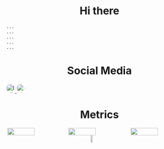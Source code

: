 <h1 align="center"> Hi there  </h1>

```
...
...
...
...
...
```

<h1 align="center"> Social Media </h1>
<div style="justify-content: center;">
<a href="https://www.linkedin.com/in/nicolas-vycas/">
<img src="https://img.icons8.com/color/48/000000/linkedin.png" alt="linkedin" style="height: 1.5rem; width: 1.5rem; background-color: #fff; border-radius: 50%;"> </a>
<a href="https://twitter.com/NicolasVycas"> <img src="https://img.icons8.com/color/48/000000/twitter.png"style="height: 1.5rem; width: 1.5rem; background-color: #fff; border-radius: 50%;"> </a>
</div>

<h1 align="center"> Metrics </h1>
<div style="display: flex; align-items: center; justify-content: center;">
    <img width="45%" align="right" src="https://spotify-recently-played-readme.vercel.app/api?user=12152275299">
    <img width="45%" align="left"
        src="https://github-readme-stats.vercel.app/api/?username=tomast1337&count_private=true&theme=highcontrast&showicons=true&include_all_commits=true&hide_border=true">
    <img width="45%" align="left"
        src="https://github-readme-stats.vercel.app/api/top-langs/?username=tomast1337&layout=compact&theme=highcontrast&langs_count=10&hide_border=true">
</div>

<div style="display: flex; align-items: center; justify-content: center; bottom: 0;">
    <img width="10%" align="right"
        src="https://visitor-badge.glitch.me/badge?page_id=tomast1337&left_color=black&right_color=black">
</div>

<!--
<a href="#js-contribution-activity" >
<h5>Go to de bottom</h5>
</a>
<div style="display: flex; align-items: center; justify-content: center;">
<img width="47%" src="https://c.tenor.com/AHYlWi0X6iIAAAAC/goatmen-baphomet.gif"/>
<img width="47%" src="https://c.tenor.com/D2H0hPltOdYAAAAd/golden-boy-fake-keyboard-programing-coding-paper-book.gif"/>
<img width="47%" src="https://c.tenor.com/z1LDV6CuPmAAAAAi/cowpls.gif"/>
<img width="47%" src="https://i.imgur.com/FstCWJw.jpg"/>
<img width="47%" src="https://media.giphy.com/media/hpQZfLj1eZIwB8BLCt/giphy-downsized-large.gif"/>
<img width="47%" src="https://c.tenor.com/5ovm9vk8nKAAAAAC/devil-satan.gif"/>
<img width="47%" src="https://c.tenor.com/86DpCwa6zjgAAAAi/yay.gif"/>
<img width="47%" src="https://c.tenor.com/CtdmjqENwtcAAAAd/python-programming.gif"/>
<img width="47%" src="https://media.giphy.com/media/RbaIbvRHON9kc/giphy.gif"/>
<img width="47%" src="https://c.tenor.com/idtpbzibaTQAAAAC/we-do-a-little-trolling.gif"/>
<img width="47%" src="https://c.tenor.com/HXBMXYbjF6QAAAAd/wizard-magic.gif"/>
<img width="47%" src="https://media2.giphy.com/media/JIX9t2j0ZTN9S/giphy.gif"/>
<img width="47%" src="https://i.imgur.com/1nLyu7B.jpg"/>
<img width="47%" src="https://i.imgur.com/CjXgDFd.gif"/>
<img width="47%" src="https://i.imgur.com/Cjm4gaE.gif"/>
<img width="47%" src="https://c.tenor.com/zAiEJ_4t5Y4AAAAi/minecraft-steve.gif"/>
<img width="47%" src="https://i.imgur.com/Nzr4fvt.gif"/>
<img width="47%" src="https://c.tenor.com/y2JXkY1pXkwAAAAd/cat-computer.gif"/>
<img width="47%" src="https://c.tenor.com/pPvZWI7oH-AAAAAC/ring-around-the-satan-powe-puff-girl.gif"/>
<img width="47%" src="https://c.tenor.com/gI1CoSP-3R8AAAAd/front.gif"/>
<img width="47%" src="https://c.tenor.com/BhUM-bbBrUkAAAAC/skype-cool.gif"/>
<img width="47%" src="https://i.imgur.com/hWdZ1k4.jpg"/>
<img width="47%" src="https://c.tenor.com/e_pgwWeLPrYAAAAC/jesus-dancing.gif"/>
<img width="47%" src="https://c.tenor.com/LnwhlzRVxMYAAAAC/wreck-it-ralph-glitch.gif"/>
<img width="47%" src="https://i.imgur.com/znp5oCC.png"/>
<img width="47%" src="https://c.tenor.com/nLSPDXcShSUAAAAd/bhop-bomb.gif"/>
<img width="47%" src="https://c.tenor.com/ArcUJOx5ciUAAAAd/ok-and-ok-and-meme.gif"/>
<img width="47%" src="https://c.tenor.com/xXhFF7JrduMAAAAd/terraria-pigs.gif"/>
<img width="47%" src="https://i.imgur.com/qojlhF0.jpg"/>
<img width="47%" src="https://i.imgur.com/uRLsPxb.jpg"/>
<img width="47%" src="https://c.tenor.com/jrfWyukiPgQAAAAd/ear-loop.gif"/>
<img width="47%" src="https://c.tenor.com/3VSWB_GIkqwAAAAd/wololo-age-of-empires.gif"/>
<img width="47%" src="https://media.giphy.com/media/wwg1suUiTbCY8H8vIA/giphy-downsized-large.gif"/>
<img width="47%" src="https://media.giphy.com/media/d09xZLj1wgWuQ/giphy.gif"/>
<img width="47%" src="https://media4.giphy.com/media/4N5ddOOJJ7gtKTgNac/giphy.gif"/>
<img width="47%" src="https://media.giphy.com/media/l6JPvw93tlqI7xRPYC/giphy-downsized-large.gif"/>
<img width="47%" src="https://i.imgur.com/QwYq0u2.gif"/>
<img width="47%" src="https://c.tenor.com/oNK2sV42IHoAAAAi/lego-stud.gif"/>
<img width="47%" src="https://c.tenor.com/_6_KkSyJqsEAAAAC/lenny-face-spongebob-spongebob.gif"/>
<img width="47%" src="https://i.imgur.com/W8cZCVs.gif"/>
<img width="47%" src="https://media.giphy.com/media/l41lNuGy4irk85vgc/giphy.gif"/>
<img width="47%" src="https://c.tenor.com/soWJduUFlq8AAAAd/back-end-sushi.gif"/>
<img width="47%" src="https://c.tenor.com/2x6aLHHOUGcAAAAC/programming-windows-forms.gif"/>
<img width="47%" src="https://c.tenor.com/az6DJhwwMPcAAAAM/kids-next-door-knd.gif"/>
<img width="47%" src="https://c.tenor.com/eUOiCZiskd8AAAAC/monkey-spinning-holding-hands.gif"/>
<img width="47%" src="https://c.tenor.com/y1zZaS0KYDwAAAAM/rollercoaster-rollercoaster-tycoon.gif"/>
<img width="47%" src="https://c.tenor.com/jvDsJ1E_wYUAAAAi/lego.gif"/>
<img width="47%" src="https://media.giphy.com/media/TiW6SYEYSTdvy/giphy.gif"/>
<img width="47%" src="https://c.tenor.com/atXWS_4DvH4AAAAd/cats-fat.gif"/>
<img width="47%" src="https://media.giphy.com/media/dvkFZr4VBBS6I/giphy.gif"/>
<img width="47%" src="https://c.tenor.com/41I-iMyClCgAAAAd/programmer-programming.gif"/>
<img width="47%" src="https://i.imgur.com/ZZz52xO.png"/>
<img width="47%" src="https://i.imgur.com/fdRRePK.gif"/>
<img width="47%" src="https://c.tenor.com/j348QScVAGIAAAAC/martinez-ctrlc-ctrlv-save-the-pesh.gif"/>
<img width="47%" src="https://c.tenor.com/4FfgAjZ8XWkAAAAi/hailey-hailey-munguia.gif"/>
<img width="47%" src="https://c.tenor.com/K5_CXjOpAmIAAAAC/good-morning.gif"/>
<img width="47%" src="https://c.tenor.com/TFgQFz50U1IAAAAi/pikachu-minecraft.gif"/>
<img width="47%" src="https://c.tenor.com/5Wt_oov5eJYAAAAC/stallman-meme-extreme.gif"/>
<img width="47%" src="https://c.tenor.com/lb5IqGp_7EMAAAAC/trollfacelmaaaao.gif"/>
<img width="47%" src="https://c.tenor.com/oB3o62J9hjkAAAAC/dancing-ferris.gif"/>
<img width="47%" src="https://c.tenor.com/ITHyzi083PMAAAAC/ahmed1122-ahmed1133.gif"/>
<img width="47%" src="https://c.tenor.com/SVJss_X_23MAAAAd/send-help-factorio.gif"/>
<img width="47%" src="https://c.tenor.com/Ff0VRngr3tgAAAAC/spongebob-nickelodeon.gif"/>
<img width="47%" src="https://i.imgur.com/pArBTFv.jpg"/>
<img width="47%" src="https://i.imgur.com/BuYYZJ0.png"/>
<img width="47%" src="https://c.tenor.com/5jx0ZD6U1ZIAAAAC/keyboard-computer.gif"/>
<img width="47%" src="https://c.tenor.com/3DZWdm65UnAAAAAC/portal2-infitinte-loop.gif"/>
<img width="47%" src="https://c.tenor.com/PluWlPF6aikAAAAd/linux-kali-linux.gif"/>
<img width="47%" src="https://c.tenor.com/t93Hv4Qp7WcAAAAC/skeleton.gif"/>
<img width="47%" src="https://i.imgur.com/OwefV3G.png"/>
<img width="47%" src="https://c.tenor.com/uja3GYK7zGoAAAAC/grimadveturesofbillyandmandy-destroyusall.gif"/>
<img width="47%" src="https://i.imgur.com/9w71p2i.png"/>
<img width="47%" src="https://c.tenor.com/KA4Tw6eBoFQAAAAd/vinesauce-meat-worm-earthworm-squish.gif"/>
<img width="47%" src="https://c.tenor.com/j6_6aCVEztQAAAAi/skeletons-two-dancing-skeletons.gif"/>
<img width="47%" src="https://c.tenor.com/eJZbFUQUMzEAAAAC/nosql-power-rangers.gif"/>
<img width="47%" src="https://i.imgur.com/4T9Ns1h.jpg"/>
<img width="47%" src="https://c.tenor.com/nkFBGKSoTf0AAAAi/lego-lego-star-wars.gif"/>
<img width="47%" src="https://c.tenor.com/1ShMjdu3NkcAAAAd/bfur-bhop.gif"/>
<img width="47%" src="https://c.tenor.com/lOOrRXcfdz4AAAAC/games-half-life.gif"/>
<img width="47%" src="https://c.tenor.com/qN0wGnkjFPMAAAAC/halflife-dance.gif"/>
<img width="47%" src="https://c.tenor.com/XvnMlKTL8gcAAAAi/tf2-team-fortress2.gif"/>
<img width="47%" src="https://c.tenor.com/NYrgLNGuy7YAAAAC/the-c-programming-language-uncle-dane.gif"/>
<img width="47%" src="https://c.tenor.com/M25IBWmUp2gAAAAC/minecraft-cat.gif"/>
<img width="47%" src="https://i.imgur.com/47kJmVY.gif"/>
<img width="47%" src="https://c.tenor.com/MGyEsNOcVhoAAAAM/half-life-big-chungus.gif"/>
<img width="47%" src="https://i.imgur.com/XGg0RDt.png"/>
<img width="47%" src="https://c.tenor.com/GEP7e6U2uqgAAAAC/spongebob-happy.gif"/>
<img width="47%" src="https://i.imgur.com/bspc7ZX.jpg"/>
<img width="47%" src="https://i.imgur.com/4lSr33I.gif"/>
<img width="47%" src="https://c.tenor.com/2PwOrrOtcUQAAAAd/satisfactory-this-could-be-us-but-you-playing.gif"/>
<img width="47%" src="https://c.tenor.com/z3Vqx6hmE5QAAAAC/whale-docker.gif"/>
<img width="47%" src="https://i.imgur.com/awmFCwt.png"/>
<img width="47%" src="https://c.tenor.com/rLA7xiMQIRkAAAAd/xd-fani.gif"/>
<img width="47%" src="https://c.tenor.com/HFdN8j-IG_kAAAAC/vault-boy.gif"/>
<img width="47%" src="https://c.tenor.com/NN9_wWaCxx8AAAAi/mysql.gif"/>
<img width="47%" src="https://c.tenor.com/0OP24La-oXMAAAAC/devil-satan.gif"/>
<img width="47%" src="https://c.tenor.com/Gr6yNiiReD8AAAAd/quake-grunt.gif"/>
<img width="47%" src="https://i.imgur.com/U2FXq7c.png"/>
<img width="47%" src="https://i.imgur.com/K2Riz9n.png"/>
<img width="47%" src="https://c.tenor.com/1DZ525bh7u4AAAAd/ashswag-ashswagg.gif"/>
<img width="47%" src="https://i.imgur.com/W4PLb0U.jpg"/>
<img width="47%" src="https://c.tenor.com/fiarhIxtD74AAAAd/postal-petition.gif"/>
<img width="47%" src="https://c.tenor.com/nmG1ZOuMsAUAAAAd/linux-meme.gif"/>
<img width="47%" src="https://i.imgur.com/oVSdZ4E.gif"/>
<img width="47%" src="https://i.imgur.com/hjhXTLw.gif"/>
<img width="47%" src="https://c.tenor.com/ihEIlToAUZYAAAAd/linux-chad.gif"/>
<img width="47%" src="https://c.tenor.com/OQYGwEOu4pkAAAAC/titanfall.gif"/>
<img width="47%" src="https://c.tenor.com/P-brVOL7poAAAAAM/ours-communism.gif"/>
<img width="47%" src="https://c.tenor.com/rr-rMUcq7T8AAAAS/666.gif"/>
<img width="47%" src="https://i.imgur.com/haejQT6.gif"/>
<img width="47%" src="https://c.tenor.com/9RCIDZjkhBsAAAAC/hamster-meme.gif"/>
<img width="47%" src="https://media.giphy.com/media/SPM7wUAAPZBtA0YO3M/giphy.gif"/>
<img width="47%" src="https://c.tenor.com/0-iYZUWms_8AAAAC/minecraft-ghast.gif"/>
<img width="47%" src="https://c.tenor.com/MOQRoWd_fewAAAAS/bom-dia-birds.gif"/>
<img width="47%" src="https://c.tenor.com/RFmgfvXWOsAAAAAd/floppa-big-floppa.gif"/>
<img width="47%" src="https://media.giphy.com/media/KAq5w47R9rmTuvWOWa/giphy.gif"/>
<img width="47%" src="https://i.imgur.com/8dDOih2.gif"/>
<img width="47%" src="https://media.giphy.com/media/10zxDv7Hv5RF9C/giphy.gif"/>
<img width="47%" src="https://c.tenor.com/VpjodGNf61AAAAAi/gta-gta-turk.gif"/>
<img width="47%" src="https://i.imgur.com/rCCzdqH.gif"/>
<img width="47%" src="https://i.imgur.com/5wwGDgl.gif"/>
<img width="47%" src="https://c.tenor.com/uLsTFuk_GUAAAAAd/zombie-pollo.gif"/>
<img width="47%" src="https://c.tenor.com/-CfhczC_cREAAAAC/angai313-spongebob-sad.gif"/>
<img width="47%" src="https://c.tenor.com/rh87gPA5SfUAAAAd/kotlin-java.gif"/>
<img width="47%" src="https://c.tenor.com/EWRvErYGzPUAAAAC/bugs-bunny-looney-tunes.gif"/>
<img width="47%" src="https://c.tenor.com/hS4LxDvODwIAAAAi/awkward-flushed-awkward.gif"/>
<img width="47%" src="https://c.tenor.com/k6bT1Gfoq4YAAAAC/crazy-christmas.gif"/>
<img width="47%" src="https://c.tenor.com/TIoD6CzS1SQAAAAC/nvidia-nvidia-gif.gif"/>
<img width="47%" src="https://c.tenor.com/yFJ7Qw8Tp9QAAAAC/kirby-human-face-meme.gif"/>
<img width="47%" src="https://c.tenor.com/PCC19RJ1deYAAAAC/thumbs-up-nice.gif"/>
<img width="47%" src="https://c.tenor.com/bjRu-zpj6XYAAAAC/money-donald-duck.gif"/>
<img width="47%" src="https://c.tenor.com/dyjbZoINqZUAAAAC/cat-funny.gif"/>
<img width="47%" src="https://c.tenor.com/_DOBjnGspYAAAAAC/code-coding.gif"/>
<img width="47%" src="https://i.imgur.com/ztSnhNy.gif"/>
<img width="47%" src="https://c.tenor.com/_3z8tJh5XpQAAAAd/factorio-we-do-a-little.gif"/>
<img width="47%" src="https://c.tenor.com/95uggvidCdQAAAAi/erenlover.gif"/>
<img width="47%" src="https://c.tenor.com/JMBuILj3etEAAAAC/black-magic-to-get-love-back.gif"/>
<img width="47%" src="https://i.imgur.com/qkmrJzH.gifv"/>
<img width="47%" src="https://c.tenor.com/dUQDEo5YvpMAAAAi/sweetragers-dog.gif"/>
<img width="47%" src="https://c.tenor.com/MCpa18pw6QcAAAAC/arch-linux-arch.gif"/>
<img width="47%" src="https://media.giphy.com/media/xm2lRjZ2WMvN6/giphy.gif"/>
<img width="47%" src="https://c.tenor.com/xNRhrryNHUQAAAAC/wall-headbang.gif"/>
<img width="47%" src="https://i.imgur.com/1BuPHpv.jpg"/>
<img width="47%" src="https://c.tenor.com/N9p6m411EBkAAAAd/lol-sus.gif"/>
<img width="47%" src="https://i.imgur.com/o3ldI8m.jpg"/>
<img width="47%" src="https://i.imgur.com/yAZZnN6.jpg"/>
<img width="47%" src="https://i.imgur.com/LEovpI5.jpg"/>
<img width="47%" src="https://i.imgur.com/4YOnpxZ.gif"/>
<img width="47%" src="https://i.imgur.com/bTfJC1c.jpg"/>
<img width="47%" src="https://i.imgur.com/ufFm87O.png"/>
<img width="47%" src="https://i.imgur.com/grbJjOf.gif"/>
<img width="47%" src="https://c.tenor.com/oe4StDDhhlEAAAAd/fucking-werewolf-asso-band.gif"/>
<img width="47%" src="https://c.tenor.com/Kqh--cqlUK4AAAAd/wave-waving.gif"/>
<img width="47%" src="https://c.tenor.com/e_cOg0wWyQUAAAAd/cat-finger.gif"/>
<img width="47%" src="https://c.tenor.com/6deljAemwSoAAAAC/java-script.gif"/>
<img width="47%" src="https://i.imgur.com/GbgUe5Q.jpg"/>
<img width="47%" src="https://c.tenor.com/6plWJaG3IDUAAAAd/we-do-a-little-trolling.gif"/>
<img width="47%" src="https://c.tenor.com/kUQiovjlSu4AAAAi/eternal-mald.gif"/>
<img width="47%" src="https://c.tenor.com/pvtLWG1BH6oAAAAC/dancing-skeleton-skeleton-dancing.gif"/>
<img width="47%" src="https://c.tenor.com/xHErfSBH1hEAAAAi/spyro-the-dragon-purple-dragon.gif"/>
<img width="47%" src="https://c.tenor.com/fdkOGtKlgngAAAAM/intel-dead-inside.gif"/>
<img width="47%" src="https://i.imgur.com/ypb217Q.gif"/>
<img width="47%" src="https://c.tenor.com/_pZd2bab5LsAAAAi/rotating-rotation.gif"/>
<img width="47%" src="https://c.tenor.com/GbriZCzgyOMAAAAC/small-floppa-big-floppa.gif"/>
<img width="47%" src="https://c.tenor.com/qXsgPu0UMHEAAAAC/xd-programming.gif"/>
<img width="47%" src="https://media.giphy.com/media/V4NSR1NG2p0KeJJyr5/giphy.gif"/>
<img width="47%" src="https://c.tenor.com/rCPHjKVFtegAAAAC/13.gif"/>
<img width="47%" src="https://c.tenor.com/oLLx6tsML04AAAAi/omori.gif"/>
<img width="47%" src="https://media.giphy.com/media/tN7Hd0Ih0QBG0/giphy.gif"/>
<img width="47%" src="https://c.tenor.com/t-dTnCU-wDwAAAAC/death-grips.gif"/>
<img width="47%" src="https://media.giphy.com/media/5wWf7GKTWtUS6uvkf2U/giphy.gif"/>
<img width="47%" src="https://c.tenor.com/-cPvuijbvekAAAAC/you-monster-portal.gif"/>
<img width="47%" src="https://c.tenor.com/y5VpUxyw6fwAAAAd/amd-intel.gif"/>
<img width="47%" src="https://i.imgur.com/dwQ9T0w.gif"/>
<img width="47%" src="https://c.tenor.com/QcrcBpXx3qYAAAAC/boy-kid.gif"/>
<img width="47%" src="https://c.tenor.com/ASPoZ-hJLNQAAAAd/caracal-big.gif"/>
<img width="47%" src="https://i.imgur.com/p3giqjw.jpg"/>
<img width="47%" src="https://c.tenor.com/SR5EYRIl3qwAAAAC/turtle-spinning.gif"/>
<img width="47%" src="https://c.tenor.com/SSmsC4MNKcgAAAAC/cities-skylines-our-love.gif"/>
<img width="47%" src="https://c.tenor.com/1VQ5E2erdEcAAAAd/death-grips.gif"/>
<img width="47%" src="https://i.imgur.com/sUOHOuO.png"/>
<img width="47%" src="https://c.tenor.com/6-m72eKu6Q8AAAAi/rayman-rayman-legends.gif"/>
<img width="47%" src="https://c.tenor.com/AMtZzTuaZJIAAAAC/phoon-csgo.gif"/>
<img width="47%" src="https://i.imgur.com/etspvHA.jpg"/>
<img width="47%" src="https://media.giphy.com/media/PDHMkTp8dbV9onH1Ck/giphy.gif"/>
<img width="47%" src="https://media.giphy.com/media/TNYfrTslqLuqQ/giphy.gif"/>
<img width="47%" src="https://c.tenor.com/QNZcBAHCkyAAAAAi/lego-lego-stud.gif"/>
<img width="47%" src="https://c.tenor.com/bQCHJwgCNuMAAAAS/kitten-cat.gif"/>
<img width="47%" src="https://c.tenor.com/CYvlGxL0i2IAAAAC/sepples-cpp.gif"/>
<img width="47%" src="https://c.tenor.com/gHkiJ_tN3J4AAAAj/creepy-smile-creeper-minecraft.gif"/>
<img width="47%" src="https://i.imgur.com/ZxDMqEy.jpg"/>
<img width="47%" src="https://c.tenor.com/y4rAcGcOM28AAAAC/caveira-skeleton.gif"/>
<img width="47%" src="https://c.tenor.com/rWBq-Ydij4IAAAAC/spongebob-breath-in.gif"/>
<img width="47%" src="https://c.tenor.com/2dnjY8P6eJQAAAAd/java-script-metal-gear-rising.gif"/>
<img width="47%" src="https://media.giphy.com/media/l41lMJNpo5w5bEf1S/giphy.gif"/>
<img width="47%" src="https://c.tenor.com/ZF5oNy1O0EsAAAAC/ok-nice.gif"/>
<img width="47%" src="https://i.imgur.com/YPGn1E6.jpg"/>
<img width="47%" src="https://i.imgur.com/d5qfedK.jpg"/>
<img width="47%" src="https://c.tenor.com/57w9du3NrV0AAAAd/css-html.gif"/>
<img width="47%" src="https://c.tenor.com/0i8TCrriHLUAAAAd/developer-developers.gif"/>
<img width="47%" src="https://i.imgur.com/GRnNrIz.jpg"/>
<img width="47%" src="https://c.tenor.com/ITctI_ZpHIoAAAAd/brain-linux.gif"/>
<img width="47%" src="https://i.imgur.com/kdmDBMb.png"/>
<img width="47%" src="https://c.tenor.com/_7r8RXryt3QAAAAC/python-powered.gif"/>
<img width="47%" src="https://c.tenor.com/E9gaDL7MZqcAAAAM/headshot-fps-doug.gif"/>
<img width="47%" src="https://c.tenor.com/oDIYSicEmpEAAAAC/triggered.gif"/>
<img width="47%" src="https://c.tenor.com/zgH4IzQ3tU4AAAAC/ahmed1122-ahmed1133.gif"/>
<img width="47%" src="https://i.imgur.com/SydibcP.png"/>
<img width="47%" src="https://c.tenor.com/wzg6hjn71uMAAAAC/meh-monday.gif"/>
<img width="47%" src="https://c.tenor.com/Jz4gS-SqE-oAAAAd/roller-coaster-tycoon-rct.gif"/>
<img width="47%" src="https://c.tenor.com/k8kVwAg9XMkAAAAC/we-feelin-that-grips-vibe-p0rt3r.gif"/>
<img width="47%" src="https://c.tenor.com/pc8nVQsN58oAAAAC/courage-the-cowardly-dog-cartoon.gif"/>
<img width="47%" src="https://c.tenor.com/GBdIH5sL4XQAAAAC/the-rock-rock.gif"/>
<img width="47%" src="https://c.tenor.com/3iFiGqYEtvMAAAAd/git-code.gif"/>
<img width="47%" src="https://i.imgur.com/4qe8X6z.jpg"/>
<img width="47%" src="https://c.tenor.com/4IXEInpfbXoAAAAi/minecraft-loggers.gif"/>
<img width="47%" src="https://c.tenor.com/KVdhdYLxRBsAAAAd/nikocado.gif"/>
<img width="47%" src="https://i.imgur.com/YIbySsD.jpg"/>
<img width="47%" src="https://c.tenor.com/PNQ0s0TQAaIAAAAd/black-mesa-military.gif"/>
<img width="47%" src="https://i.imgur.com/BpgvYew.jpg"/>
<img width="47%" src="https://i.imgur.com/dyF96n3.jpg"/>
<img width="47%" src="https://c.tenor.com/2ofdqXF5UDwAAAAd/dance-tankman-trolling.gif"/>
<img width="47%" src="https://i.imgur.com/aZrZBvb.png"/>
<img width="47%" src="https://c.tenor.com/cmZfdpdMMu0AAAAC/bugsbunny-drag.gif"/>
<img width="47%" src="https://media.giphy.com/media/MobMVcp5cA7Ys/giphy.gif"/>
<img width="47%" src="https://c.tenor.com/_nhL5haCPswAAAAi/spyro-the-dragon-purple-dragon.gif"/>
<img width="47%" src="https://c.tenor.com/5ry-200hErMAAAAd/hacker-hacker-man.gif"/>
<img width="47%" src="https://c.tenor.com/Ewp7_04KPfcAAAAC/python-beloved.gif"/>
<img width="47%" src="https://c.tenor.com/yhUkQ85oxDsAAAAd/cachorro-brasil.gif"/>
<img width="47%" src="https://c.tenor.com/ihqN6a3iiYEAAAAd/pikachu-shocked-face-stunned.gif"/>
<img width="47%" src="https://c.tenor.com/k6jQyDrKOQwAAAAC/laughing-crying.gif"/>
<img width="47%" src="https://c.tenor.com/f-nICqWLnrQAAAAC/programmer-cycle.gif"/>
<img width="47%" src="https://c.tenor.com/-JTEXr3fGCQAAAAC/ballsy-basil.gif"/>
<img width="47%" src="https://c.tenor.com/vIo147-tQ1YAAAAC/gmod-spin.gif"/>
<img width="47%" src="https://c.tenor.com/PMFLSzUKY30AAAAd/merge-merge-conflict.gif"/>
<img width="47%" src="https://c.tenor.com/fGhQ_tsP2uEAAAAd/giga-chad.gif"/>
<img width="47%" src="https://i.imgur.com/tISwuoK.jpg"/>
<img width="47%" src="https://c.tenor.com/yKeLDySt2FsAAAAC/minion-woohoo.gif"/>
<img width="47%" src="https://i.imgur.com/cHxIL53.gif"/>
<img width="47%" src="https://c.tenor.com/nXBfDiPCZ0EAAAAC/glitch-cosby.gif"/>
<img width="47%" src="https://media.giphy.com/media/2SYpZ92iLQsF6QZl5u/giphy.gif"/>
<img width="47%" src="https://media.giphy.com/media/sgVb9gX9DpYEo/giphy.gif"/>
<img width="47%" src="https://c.tenor.com/GEqe9OoB2skAAAAC/rtx-gpu.gif"/>
<img width="47%" src="https://c.tenor.com/3XjjKTKwxFIAAAAC/trollface-real-trollface.gif"/>
<img width="47%" src="https://c.tenor.com/fzl1j4NuPIwAAAAi/spinning-luigi.gif"/>
<img width="47%" src="https://i.imgur.com/Z98Do7W.gif"/>
<img width="47%" src="https://c.tenor.com/GKf2JmJTrv0AAAAC/javascript-hadouken.gif"/>
<img width="47%" src="https://media.giphy.com/media/l2JJDSSj0SA1OYP4s/giphy.gif"/>
<img width="47%" src="https://c.tenor.com/MdkTAaFGhRUAAAAd/cat-standing.gif"/>
<img width="47%" src="https://c.tenor.com/MNMJnrnl3SUAAAAd/black-mesa-rocket-jump.gif"/>
<img width="47%" src="https://c.tenor.com/ZmeOX7hgUfUAAAAd/reactjs-nextjs.gif"/>
<img width="47%" src="https://media.giphy.com/media/La3G8N3tn4nzW/giphy.gif"/>
<img width="47%" src="https://c.tenor.com/ocD-vm1ckMEAAAAi/balls-tesi-emoji-fortnite-among-us.gif"/>
<img width="47%" src="https://c.tenor.com/epTbXVRVM44AAAAC/floppa-bingus.gif"/>
<img width="47%" src="https://media.giphy.com/media/kWhqJLsGxwtLQI6nFG/giphy.gif"/>
<img width="47%" src="https://c.tenor.com/iU55dlYdq5kAAAAd/linux-you-proprietary-bitch.gif"/>
<img width="47%" src="https://i.imgur.com/LuvZ2if.gif"/>
<img width="47%" src="https://i.imgur.com/CjLecqy.gif"/>
<img width="47%" src="https://c.tenor.com/lD4ehjqMEmcAAAAi/polarbear-bear.gif"/>
<img width="47%" src="https://c.tenor.com/Phv4uQit9xUAAAAC/get-real-counter-strike.gif"/>
<img width="47%" src="https://i.imgur.com/9o5SGFU.gif"/>
<img width="47%" src="https://c.tenor.com/gTg8ZSZMR6YAAAAC/scaler-create-impact.gif"/>
<img width="47%" src="https://c.tenor.com/zR7DSqJTks0AAAAi/linux-tux.gif"/>
<img width="47%" src="https://c.tenor.com/ZDdqD2J3pCwAAAAC/devil-laughing.gif"/>
<img width="47%" src="https://c.tenor.com/PMRtwyuL-5oAAAAC/donald-duck-actual-ducks.gif"/>
<img width="47%" src="https://c.tenor.com/vKctrvaXe74AAAAd/comunism.gif"/>
<img width="47%" src="https://c.tenor.com/0ZtQO2B3HxYAAAAC/flowers-emoji-flowers-for-you-emoji.gif"/>
<img width="47%" src="https://c.tenor.com/K9Ws6_YNdaAAAAAM/omg-reaper-skull-goth-cute-scythe-death-bashful-blushing.gif"/>
<img width="47%" src="https://c.tenor.com/Vk3eHZgEG_YAAAAd/wizard-magic.gif"/>
<img width="47%" src="https://c.tenor.com/m25OJ4LZGGYAAAAS/paola-bracho.gif"/>
<img width="47%" src="https://c.tenor.com/cARXPXUPT0EAAAAM/666-satan.gif"/>
<img width="47%" src="https://c.tenor.com/mCiM7CmGGI4AAAAC/naruto.gif"/>
<img width="47%" src="https://i.imgur.com/VwcocJi.jpg"/>
<img width="47%" src="https://c.tenor.com/IVCnKbtTeRQAAAAC/programming-computer.gif"/>
<img width="47%" src="https://i.imgur.com/ok5xaxY.gif"/>
<img width="47%" src="https://media.giphy.com/media/j0eCtu80OEzbIft6C6/giphy-downsized-large.gif"/>
<img width="47%" src="https://i.imgur.com/sHj38NQ.gif"/>
<img width="47%" src="https://c.tenor.com/xSNGXUnGUYoAAAAi/lego-spin.gif"/>
<img width="47%" src="https://i.imgur.com/PzphveT.gif"/>
<img width="47%" src="https://c.tenor.com/5D_XxFIPmoMAAAAC/forest-gump.gif"/>
<img width="47%" src="https://c.tenor.com/n6KkQ8NdSCEAAAAC/the-grim.gif"/>
<img width="47%" src="https://media.giphy.com/media/l0JMrPWRQkTeg3jjO/giphy.gif"/>
<img width="47%" src="https://c.tenor.com/0pg9Xfw36SMAAAAi/quake-quake-guy.gif"/>
<img width="47%" src="https://c.tenor.com/GL-vkS_koLUAAAAi/emotiguy.gif"/>
<img width="47%" src="https://c.tenor.com/fq1xRfSshYgAAAAi/alex.gif"/>
<img width="47%" src="https://media.giphy.com/media/C2TaGZ121zllu/giphy.gif"/>
<img width="47%" src="https://c.tenor.com/1QrXmTJBvT8AAAAd/linux-linux-meme.gif"/>
<img width="47%" src="https://c.tenor.com/5lOwdfx7pDcAAAAS/halflife-dance.gif"/>
<img width="47%" src="https://c.tenor.com/qgcd6QFvyYgAAAAC/quake-quake-champions.gif"/>
<img width="47%" src="https://i.imgur.com/8dxHD4R.gif"/>
<img width="47%" src="https://c.tenor.com/Msoe1K-z3ncAAAAC/spongebob-squarepants-strong.gif"/>
<img width="47%" src="https://i.imgur.com/4MCaKpz.gif"/>
<img width="47%" src="https://c.tenor.com/qb2bsVxmgXUAAAAC/100gecs-dylanbrady.gif"/>
<img width="47%" src="https://media.giphy.com/media/3o6vXQIj1UkV8FZ7VK/giphy-downsized-large.gif"/>
<img width="47%" src="https://c.tenor.com/oFdmrLptnIcAAAAC/were-sorry-to-inform-you-that-big-chungus-has-passed-away-troll-face.gif"/>
<img width="47%" src="https://c.tenor.com/t8f7oXKWQucAAAAC/emobob-sponegbob.gif"/>
<img width="47%" src="https://c.tenor.com/QPH1n5tNvrYAAAAC/thumbs-up-wwe.gif"/>
<img width="47%" src="https://i.imgur.com/GKiYQSp.gif"/>
<img width="47%" src="https://c.tenor.com/yxDT5zI4ya4AAAAd/goatbigman.gif"/>
<img width="47%" src="https://c.tenor.com/GOmdYqT_dDoAAAAi/madden-school-modrew-gnu.gif"/>
<img width="47%" src="https://i.imgur.com/SFLtAvE.gif"/>
<img width="47%" src="https://c.tenor.com/NB00MkCyxAUAAAAi/meme-shaggy.gif"/>
<img width="47%" src="https://c.tenor.com/wzx-__J8hr4AAAAi/minecraft-arara.gif"/>
<img width="47%" src="https://media.giphy.com/media/SX113p6nq1MthjwsSJ/giphy-downsized-large.gif"/>
<img width="47%" src="https://media.giphy.com/media/3o85xnRrpRBP5Acut2/giphy.gif"/>
<img width="47%" src="https://c.tenor.com/l0muoY71-zQAAAAC/minion-but.gif"/>
<img width="47%" src="https://c.tenor.com/uYP_Nkq8VPsAAAAd/coding-hello-world.gif"/>
<img width="47%" src="https://i.imgur.com/dV21DTH.gif"/>
<img width="47%" src="https://c.tenor.com/9Xzbb_QFk_EAAAAC/russia-yummy.gif"/>
<img width="47%" src="https://c.tenor.com/UF6qhmzeK70AAAAC/ahmed1122-ahmed1133.gif"/>
<img width="47%" src="https://c.tenor.com/isd5gkkjbzQAAAAC/pollo-de-minecraft.gif"/>
<img width="47%" src="https://c.tenor.com/de0bZ3D7n3kAAAAC/glitch-cuddle.gif"/>
<img width="47%" src="https://c.tenor.com/Dre7KvcBj-wAAAAC/skull.gif"/>
<img width="47%" src="https://i.imgur.com/dlZC7wz.jpg"/>
<img width="47%" src="https://media.giphy.com/media/hU8zl0Je75fvOeq2rS/giphy-downsized-large.gif"/>
<img width="47%" src="https://c.tenor.com/30i367FNmmYAAAAi/gecs-100gecs.gif"/>
<img width="47%" src="https://c.tenor.com/pY8mYFr1YUMAAAAC/skeleton.gif"/>
<img width="47%" src="https://media.giphy.com/media/NsvO06o6y29Hy/giphy.gif"/>
<img width="47%" src="https://c.tenor.com/pw6BLCfVaUAAAAAd/yes-yes.gif"/>
<img width="47%" src="https://c.tenor.com/bm7DVcVp2m8AAAAi/tf2-team-fortress2.gif"/>
<img width="47%" src="https://c.tenor.com/1KSuHi0XOIgAAAAi/xd.gif"/>
<img width="47%" src="https://i.imgur.com/26aKVse.gif"/>
<img width="47%" src="https://c.tenor.com/yPTb4CQcumsAAAAC/xd-meme.gif"/>
<img width="47%" src="https://c.tenor.com/LwfnBuEFvkIAAAAd/death-grips-death-grips-is-online.gif"/>
<img width="47%" src="https://media.giphy.com/media/iIqmM5tTjmpOB9mpbn/giphy.gif"/>
<img width="47%" src="https://c.tenor.com/wz24kdz6aU8AAAAC/bateman-patrick-bateman.gif"/>
<img width="47%" src="https://c.tenor.com/oPYSDKdi8rsAAAAd/corrupt-datamosh.gif"/>
<img width="47%" src="https://media.giphy.com/media/xT8qBsOjMOcdeGJIU8/giphy.gif"/>
<img width="47%" src="https://c.tenor.com/IznMFkvtfIQAAAAC/satisfactory-clapping.gif"/>
<img width="47%" src="https://c.tenor.com/CERtaLqUv54AAAAC/going-postal-postal-dude.gif"/>
<img width="47%" src="https://c.tenor.com/66Kj3lvklXsAAAAC/minecraft-zombie.gif"/>
<img width="47%" src="https://i.imgur.com/CpIw7a5.jpg"/>
<img width="47%" src="https://i.imgur.com/GUg7txz.png"/>
<img width="47%" src="https://c.tenor.com/wP9svZId2dcAAAAC/csgo-lmao.gif"/>
<img width="47%" src="https://i.imgur.com/NZkUrwF.gif"/>
<img width="47%" src="https://c.tenor.com/r2imKc62Y80AAAAd/crystal-castles-bobux.gif"/>
<img width="47%" src="https://i.imgur.com/KYE9Rci.jpg"/>
<img width="47%" src="https://c.tenor.com/6_-TOVInJfgAAAAi/passaros.gif"/>
<img width="47%" src="https://c.tenor.com/3IYHLSvjU94AAAAd/spinfish.gif"/>
<img width="47%" src="https://i.imgur.com/wvcWo8L.jpg"/>
<img width="47%" src="https://c.tenor.com/8TSP6yGNshcAAAAM/emo.gif"/>
<img width="47%" src="https://c.tenor.com/S7trhxQFHLAAAAAC/hi-penguin-starbound.gif"/>
<img width="47%" src="https://c.tenor.com/2BE4nFmVwDIAAAAC/linux-linux-users.gif"/>
<img width="47%" src="https://media.giphy.com/media/UgdsbZzb2MIjS/giphy.gif"/>
<img width="47%" src="https://i.imgur.com/vFcI74T.jpg"/>
<img width="47%" src="https://i.imgur.com/yscmFqo.png"/>
<img width="47%" src="https://c.tenor.com/KTzB7c89AxUAAAAi/the-sims-plumbob.gif"/>
<img width="47%" src="https://c.tenor.com/j3kC6Ko96NwAAAAC/converted-alarm.gif"/>
<img width="47%" src="https://c.tenor.com/BhrMDVB-MG8AAAAd/death-grips-mc-ride.gif"/>
<img width="47%" src="https://c.tenor.com/xBJeAnCdsFwAAAAC/getting-stronger.gif"/>
<img width="47%" src="https://c.tenor.com/azZCJ2YpsGgAAAAi/programming.gif"/>
<img width="47%" src="https://c.tenor.com/1CnFSvfLeLsAAAAC/bug-programmer.gif"/>
<img width="47%" src="https://media.giphy.com/media/5l5iFmq52kwXK0FJQ9/giphy.gif"/>
<img width="47%" src="https://i.imgur.com/VVxuJ7e.jpg"/>
<img width="47%" src="https://c.tenor.com/loy6Mujys4QAAAAi/jesus-loves-you-love.gif"/>
<img width="47%" src="https://c.tenor.com/Oc72kk6SFJIAAAAC/devil-smile.gif"/>
<img width="47%" src="https://c.tenor.com/nYlL2gmHSbkAAAAC/penguins-of-madagascar-rico.gif"/>
<img width="47%" src="https://c.tenor.com/Qv7QutLH8oUAAAAC/richard-stallman-stallman.gif"/>
<img width="47%" src="https://i.imgur.com/Him0btA.png"/>
<img width="47%" src="https://c.tenor.com/Hhf0rlngqqsAAAAd/pain.gif"/>
<img width="47%" src="https://i.imgur.com/l5WrNw8.png"/>
<img width="47%" src="https://media.giphy.com/media/du3J3cXyzhj75IOgvA/giphy.gif"/>
<img width="47%" src="https://c.tenor.com/bM7Vh7ukdgQAAAAd/haytham-floppa-floppa-haytham.gif"/>
<img width="47%" src="https://media.giphy.com/media/gC7l2rYscSQ0w/giphy.gif"/>
<img width="47%" src="https://i.imgur.com/tn2Eo0X.jpg"/>
<img width="47%" src="https://c.tenor.com/kJm3ZmATrkwAAAAC/floppasit-floppa.gif"/>
<img width="47%" src="https://c.tenor.com/5o6lrOgkclgAAAAd/stranger-cat-stranger-things.gif"/>
<img width="47%" src="https://media.giphy.com/media/ROBoS4oSo2Fnq/giphy.gif"/>
<img width="47%" src="https://media.giphy.com/media/3o85xA8EitYjGGbn3y/giphy.gif"/>
<img width="47%" src="https://c.tenor.com/YM74HxjzuJwAAAAC/spongebob-cry.gif"/>
</div>
<a href="#global-nav" >
<h5>Go to the top</h5>
</a>
-->
